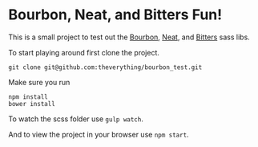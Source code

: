 # Bourbon, Neat, and Bitters Fun!

This is a small project to test out the [Bourbon](http://bourbon.io/), [Neat](http://neat.bourbon.io/), and [Bitters](http://bitters.bourbon.io/) sass libs.

To start playing around first clone the project.

```
git clone git@github.com:theverything/bourbon_test.git
```

Make sure you run

```
npm install
bower install
```

To watch the scss folder use `gulp watch`.

And to view the project in your browser use `npm start`.
